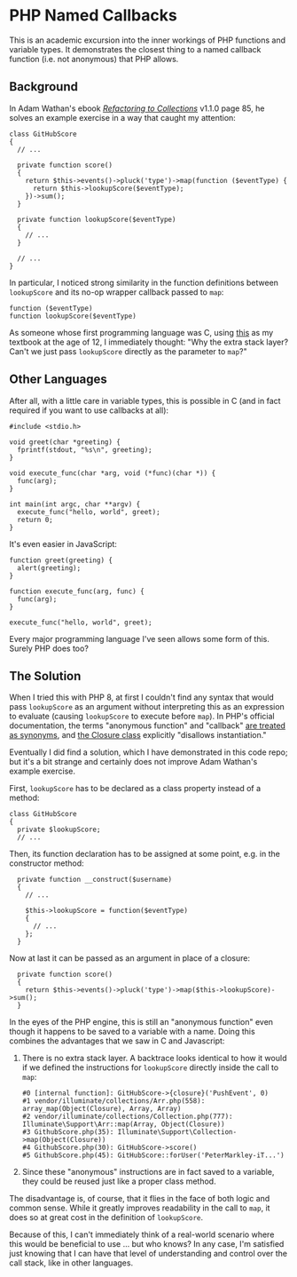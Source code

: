 # PHP Named Callbacks

This is an academic excursion into the inner workings of PHP functions and variable types. It demonstrates the closest thing to a named callback function (i.e. not anonymous) that PHP allows.

## Background

In Adam Wathan's ebook [_Refactoring to Collections_](https://adamwathan.me/refactoring-to-collections/#packages) v1.1.0 page 85, he solves an example exercise in a way that caught my attention:

```
class GitHubScore
{
  // ...
  
  private function score()
  {
    return $this->events()->pluck('type')->map(function ($eventType) {
      return $this->lookupScore($eventType);
    })->sum();
  }
  
  private function lookupScore($eventType)
  {
    // ...
  }

  // ...
}
```

In particular, I noticed strong similarity in the function definitions between `lookupScore` and its no-op wrapper callback passed to `map`:
```
function ($eventType)
function lookupScore($eventType)
```

As someone whose first programming language was C, using [this](https://en.wikipedia.org/wiki/The_C_Programming_Language) as my textbook at the age of 12, I immediately thought: "Why the extra stack layer? Can't we just pass `lookupScore` directly as the parameter to `map`?"

## Other Languages

After all, with a little care in variable types, this is possible in C (and in fact required if you want to use callbacks at all):
```
#include <stdio.h>

void greet(char *greeting) {
  fprintf(stdout, "%s\n", greeting);
}

void execute_func(char *arg, void (*func)(char *)) {
  func(arg);
}

int main(int argc, char **argv) {
  execute_func("hello, world", greet);
  return 0;
}
```

It's even easier in JavaScript:
```
function greet(greeting) {
  alert(greeting);
}

function execute_func(arg, func) {
  func(arg);
}

execute_func("hello, world", greet);
```

Every major programming language I've seen allows some form of this. Surely PHP does too?

## The Solution

When I tried this with PHP 8, at first I couldn't find any syntax that would pass `lookupScore` as an argument without interpreting this as an expression to evaluate (causing `lookupScore` to execute before `map`). In PHP's official documentation, the terms "anonymous function" and "callback" [are treated as synonyms](https://www.php.net/manual/en/functions.anonymous.php), and [the Closure class](https://www.php.net/manual/en/class.closure.php) explicitly "disallows instantiation."

Eventually I did find a solution, which I have demonstrated in this code repo; but it's a bit strange and certainly does not improve Adam Wathan's example exercise.

First, `lookupScore` has to be declared as a class property instead of a method:
```
class GitHubScore
{
  private $lookupScore;
  // ...
```

Then, its function declaration has to be assigned at some point, e.g. in the constructor method:
```
  private function __construct($username)
  {
    // ...
    
    $this->lookupScore = function($eventType)
    {
      // ...
    };
  }
```

Now at last it can be passed as an argument in place of a closure:
```
  private function score()
  {
    return $this->events()->pluck('type')->map($this->lookupScore)->sum();
  }
```

In the eyes of the PHP engine, this is still an "anonymous function" even though it happens to be saved to a variable with a name. Doing this combines the advantages that we saw in C and Javascript:

1. There is no extra stack layer. A backtrace looks identical to how it would if we defined the instructions for `lookupScore` directly inside the call to `map`:
   ```
   #0 [internal function]: GitHubScore->{closure}('PushEvent', 0)
   #1 vendor/illuminate/collections/Arr.php(558): array_map(Object(Closure), Array, Array)
   #2 vendor/illuminate/collections/Collection.php(777): Illuminate\Support\Arr::map(Array, Object(Closure))
   #3 GithubScore.php(35): Illuminate\Support\Collection->map(Object(Closure))
   #4 GithubScore.php(30): GitHubScore->score()
   #5 GithubScore.php(45): GitHubScore::forUser('PeterMarkley-iT...')
   ```
2. Since these "anonymous" instructions are in fact saved to a variable, they could be reused just like a proper class method.

The disadvantage is, of course, that it flies in the face of both logic and common sense. While it greatly improves readability in the call to `map`, it does so at great cost in the definition of `lookupScore`.

Because of this, I can't immediately think of a real-world scenario where this would be beneficial to use ... but who knows? In any case, I'm satisfied just knowing that I can have that level of understanding and control over the call stack, like in other languages.
